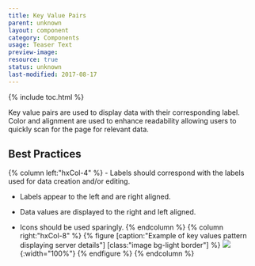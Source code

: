 ```yaml
---
title: Key Value Pairs
parent: unknown
layout: component
category: Components
usage: Teaser Text
preview-image:
resource: true
status: unknown
last-modified: 2017-08-17
---
```


{% include toc.html %}

Key value pairs are used to display data with their corresponding label. Color
and alignment are used to enhance readability allowing users to quickly scan
for the page for relevant data.

## Best Practices

<div class="hxRow">
{% column left:"hxCol-4" %}
-   Labels should correspond with the labels used for data creation and/or
  editing.

-   Labels appear to the left and are right aligned.

-   Data values are displayed to the right and left aligned.

-   Icons should be used sparingly.
{% endcolumn %}
{% column right:"hxCol-8" %}
{% figure [caption:"Example of key values pattern displaying server details"] [class:"image bg-light border"] %}
![]({{site.cdn_url}}/img/components/key-value-pairs.svg){:width="100%"}
{% endfigure %}
{% endcolumn %}
</div>
